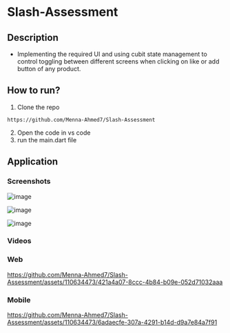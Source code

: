 # Slash-Assessment
## Description
* Implementing the required UI and using cubit state management to control toggling between different screens when clicking on like or add button of any product.
## How to run?
1. Clone the repo
```
https://github.com/Menna-Ahmed7/Slash-Assessment
```
2. Open the code in vs code
3. run the main.dart file
## Application 
### Screenshots
![image](https://github.com/Menna-Ahmed7/Slash-Assessment/assets/110634473/cdccca84-a160-4a21-b87b-6a925bc23995)

![image](https://github.com/Menna-Ahmed7/Slash-Assessment/assets/110634473/fc9a89b8-52ba-48fc-ac5f-e16075d79692)

![image](https://github.com/Menna-Ahmed7/Slash-Assessment/assets/110634473/c2a9216e-5473-4a4f-a9a8-ce664181dc45)
### Videos
### Web
https://github.com/Menna-Ahmed7/Slash-Assessment/assets/110634473/421a4a07-8ccc-4b84-b09e-052d71032aaa
### Mobile

https://github.com/Menna-Ahmed7/Slash-Assessment/assets/110634473/6adaecfe-307a-4291-b14d-d9a7e84a7f91

